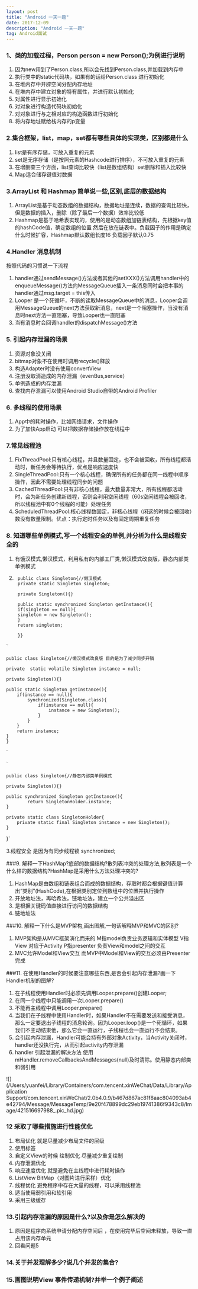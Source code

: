 ```yaml
---
layout: post
title: "Android 一天一题"
date: 2017-12-09
description: "Android 一天一题"
tag: Android面试
---
```


### 1、类的加载过程，Person person = new Person();为例进行说明
1. 因为new用到了Person.class,所以会先找到Person.class,并加载到内存中
2. 执行类中的static代码块，如果有的话给Person.class 进行初始化
3. 在堆内存中开辟空间分配内存地址
4. 在堆内存中建立对象的特有属性，并进行默认初始化
5. 对属性进行显示初始化
6. 对对象进行构造代码块初始化
7. 对对象进行与之相对应的构造函数进行初始化
8. 将内存地址赋给栈内存的p变量

### 2.集合框架，list，map，set都有哪些具体的实现类，区别都是什么
1. list是有序存储，可放入重复的元素
2. set是无序存储（是按照元素的Hashcode进行排序），不可放入重复的元素
3. 在增删查三个方面，list查询比较快（list是数组结构）set删除和插入比较快
4. Map适合储存键值对数据

### 3.ArrayList 和 Hashmap 简单说一些,区别,底层的数据结构
1. ArrayList是基于动态数组的数据结构，数据地址是连续，数据的查询比较快，但是数据的插入，删除（除了最后一个数据）效率比较低
2. Hashmap是基于哈希表实现的，使用的是动态数组加链表结构，先根据key值的hashCode值，确定数组的位置 然后在放在链表中。负载因子的作用是确定什么时候扩容，Hashmap默认数组长度16 负载因子默认0.75

### 4.Handler 消息机制
按照代码的习惯说一下流程
1. handler通过sendMessage()方法或者其他的setXXX()方法调用handler中的enqueueMessage()方法向MessageQueue插入一条消息同时会把本事的handler通过msg.target = this传入
2. Looper 是一个死循环，不断的读取MessageQueue中的消息，Looper会调用MessageQueue的next方法获取新消息，next是一个阻塞操作，当没有消息时next方法一直阻塞，导致Looper也一直阻塞
3. 当有消息时会回调handler的dispatchMessage()方法

### 5. 引起内存泄漏的场景
1. 资源对象没关闭
2. bitmap对象不在使用时调用recycle()释放
3. 构造Adapter时没有使用convertView
4. 注册没取消造成的内存泄漏（evenBus,service）
5. 单例造成的内存泄漏
6. 查找内存泄漏可以使用Android Studio自带的Android Profiler

### 6. 多线程的使用场景
1. App中的耗时操作，比如网络请求，文件操作
2. 为了加快App启动 可以把数据存储操作放在线程中

### 7.常见线程池
1. FixThreadPool:只有核心线程，并且数量固定，也不会被回收，所有线程都活动时，新任务会等待执行，优点是响应速度快
2. SingleThreadPool:只有一个核心线程，确保所有的任务都在同一线程中顺序操作，因此不需要处理线程同步的问题
3. CachedThreadPool:只有非核心线程，最大数量非常大，所有线程都活动时，会为新任务创建新线程，否则会利用空闲线程（60s空闲线程会被回收，所以线程池中有0个线程的可能）处理任务
4. ScheduledThreadPool:核心线程数固定，非核心线程（闲这的时候会被回收）数没有数量限制。优点：执行定时任务以及有固定周期重复任务

### 8. 知道哪些单例模式,写一个线程安全的单例,并分析为什么是线程安全的
1. 有饿汉模式,懒汉模式，利用私有的内部工厂类,懒汉模式改良版，静态内部类单例模式
2.   	public class Singleton{//懒汉模式
   		private static Singleton singleton;
   		
   		private Singleton(){}
   		
   		public static synchronized Singleton getInstance(){
   		if(singleton == null){
   		singleton = new Singleton();
   		}
   		return singleton;
   		
   		}}
   		
  
  `
  
  	public class Singleton{//懒汉模式改良版 目的是为了减少同步开销

    private  static volatile Singleton instance = null;

    private Singleton(){}

    public static Singleton getInstance(){  
        if(instance == null){  
            synchronized(Singleton.class){  
                if(instance == null){  
                    instance = new Singleton();  
                }  
            }  
        }  
        return instance;  
    }  
	}  
`



`

	public class Singleton{//静态内部类单例模式

    private Singleton(){}

    public synchronized Singleton getInstance(){
            return SingletonHolder.instance;
    }

    private static class SingletonHolder{
        private static final Singleton instance = new Singleton();
    }
}`

3.线程安全 是因为有同步线程锁 synchronized;

###9. 解释一下HashMap?底部的数据结构?散列表冲突的处理方法,散列表是一个什么样的数据结构?HashMap是采用什么方法处理冲突的?
1. HashMap是由数组和链表组合而成的数据结构，存取时都会根据键值计算出“类别”(HashCode),在根据类别定位到数组中的位置并执行操作
2. 开放地址法，再哈希法，链地址法，建立一个公共溢出区
3. 是根据关键码值直接进行访问的数据结构
4. 链地址法  

###10. 解释一下什么是MVP架构,画出图解,一句话解释MVP和MVC的区别?
1. MVP架构是从MVC框架演化而来的 M指model负责业务逻辑和实体模型 V指View 对应于Activity P指presenter 负责View和model之间的交互
2. MVC允许Model和View交互 而MVP中Model和View的交互必须由Presenter完成

###11. 在使用Handler的时候要注意哪些东西,是否会引起内存泄漏?画一下Handler机制的图解?
1. 在子线程使用Handler时必须先调用Looper.prepare()创建Looper;
2. 在同一个线程中只能调用一次Looper.prepare()
3. 不能再主线程中调用Looper.prepare()
4. 当我们在子线程中使用Handler时，如果Handler不在需要发送和接受消息，那么一定要退出子线程的消息轮询。因为Looper.loop()是一个死循环，如果我们不主动结束他，那么它会一直运行，子线程也会一直运行不会结束。
5. 会引起内存泄漏，Handler可能会持有外部对象Activity，当Activity关闭时，handler还没执行完，从而引起activity内存泄漏
6. handler 引起泄漏的解决方法  使用mHandler.removeCallbacksAndMessages(null)及时清除。使用静态内部类和弱引用


![](/Users/yuanfei/Library/Containers/com.tencent.xinWeChat/Data/Library/Application Support/com.tencent.xinWeChat/2.0b4.0.9/b467d867ac81f8aac804093ab4e42794/Message/MessageTemp/9e20f478899dc29eb19741386f9343c8/Image/421516697988_.pic_hd.jpg)


### 12 采取了哪些措施进行性能优化
1. 布局优化 就是尽量减少布局文件的层级
2. 使用<include/>标签
3. 自定义View的时候 绘制优化 尽量减少重复绘制
4. 内存泄漏优化
5. 响应速度优化 就是避免在主线程中进行耗时操作
6. ListView BitMap（对图片进行采样）优化
7. 线程优化 避免程序中存在大量的线程，可以采用线程池
8. 适当使用弱引用和软引用
9. 采用三级缓存  

### 13.引起内存泄漏的原因是什么?以及你是怎么解决的
1. 原因是程序向系统申请分配内存空间后 ，在使用完毕后空间未释放，导致一直占用该内存单元
2. 回看问题5

### 14.关于并发理解多少?说几个并发的集合?
[](http://blog.csdn.net/qq_17250009/article/details/79012528)  

### 15.画图说明View 事件传递机制?并举一个例子阐述